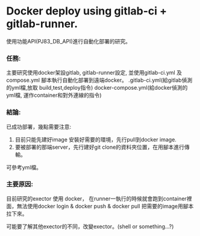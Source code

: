 # Docker deploy using gitlab-ci + gitlab-runner.

使用功能API(PJ83_DB_API)進行自動化部署的研究。


### 任務:
主要研究使用docker架設gitlab, gitlab-runner設定,
並使用gitlab-ci.yml 及 compose.yml 腳本執行自動化部署到遠端docker。
.gitlab-ci.yml(給gitlab偵測的yml檔,放取 build,test,deploy指令)
docker-compose.yml(給docker偵測的yml檔, 運作container和對外連線的指令)

### 結論:
已成功部署，幾點需要注意:
1. 目前只能先建好image 安裝好需要的環境，先行pull到docker image.
2. 要被部署的那端server，先行建好git clone的資料夾位置，在用腳本進行傳輸。

可參考yml檔。

### 主要原因:
目前研究的exector 使用 docker，
在runner一執行的時候就會跑到container裡面，無法使用docker login & docker push & docker pull 把需要的image用腳本拉下來。

可能要了解其他exector的不同，改變exector。(shell or something...?)
